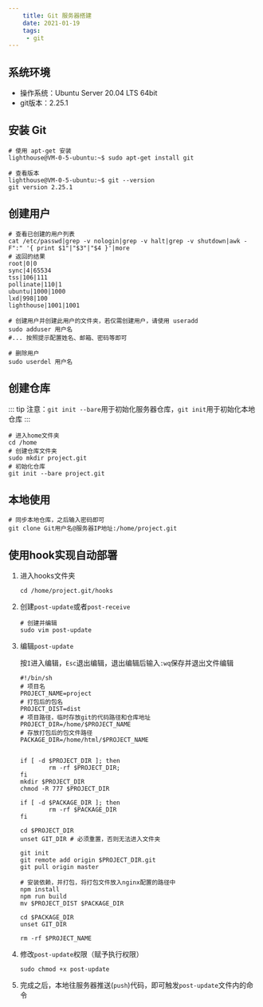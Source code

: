 ```yaml
---
    title: Git 服务器搭建
    date: 2021-01-19
    tags:
     - git
---
```


<Boxx/>

## 系统环境

- 操作系统：Ubuntu Server 20.04 LTS 64bit
- git版本：2.25.1


## 安装 Git

```shell script
# 使用 apt-get 安装
lighthouse@VM-0-5-ubuntu:~$ sudo apt-get install git

# 查看版本
lighthouse@VM-0-5-ubuntu:~$ git --version
git version 2.25.1
```

## 创建用户

```shell script
# 查看已创建的用户列表
cat /etc/passwd|grep -v nologin|grep -v halt|grep -v shutdown|awk -F":" '{ print $1"|"$3"|"$4 }'|more
# 返回的结果
root|0|0
sync|4|65534
tss|106|111
pollinate|110|1
ubuntu|1000|1000
lxd|998|100
lighthouse|1001|1001

# 创建用户并创建此用户的文件夹，若仅需创建用户，请使用 useradd
sudo adduser 用户名
#... 按照提示配置姓名、邮箱、密码等即可

# 删除用户
sudo userdel 用户名
```

## 创建仓库

::: tip
注意：`git init --bare`用于初始化服务器仓库，`git init`用于初始化本地仓库
:::
```shell script
# 进入home文件夹
cd /home
# 创建仓库文件夹
sudo mkdir project.git
# 初始化仓库
git init --bare project.git
```

## 本地使用

```shell script
# 同步本地仓库，之后输入密码即可
git clone Git用户名@服务器IP地址:/home/project.git
```

## 使用hook实现自动部署

1. 进入hooks文件夹

    ```shell script
    cd /home/project.git/hooks
    ```

1. 创建`post-update`或者`post-receive`

    ```shell script
    # 创建并编辑
    sudo vim post-update
    ```

1. 编辑`post-update`

    按`I`进入编辑，`Esc`退出编辑，退出编辑后输入`:wq`保存并退出文件编辑
    
    ```shell script
    #!/bin/sh
    # 项目名
    PROJECT_NAME=project
    # 打包后的包名
    PROJECT_DIST=dist
    # 项目路径，临时存放git的代码路径和仓库地址
    PROJECT_DIR=/home/$PROJECT_NAME
    # 存放打包后的包文件路径
    PACKAGE_DIR=/home/html/$PROJECT_NAME
    
    
    if [ -d $PROJECT_DIR ]; then
            rm -rf $PROJECT_DIR;
    fi
    mkdir $PROJECT_DIR
    chmod -R 777 $PROJECT_DIR
    
    if [ -d $PACKAGE_DIR ]; then
            rm -rf $PACKAGE_DIR
    fi
    
    cd $PROJECT_DIR
    unset GIT_DIR # 必须重置，否则无法进入文件夹
    
    git init
    git remote add origin $PROJECT_DIR.git
    git pull origin master
    
    # 安装依赖，并打包，将打包文件放入nginx配置的路径中
    npm install
    npm run build
    mv $PROJECT_DIST $PACKAGE_DIR
    
    cd $PACKAGE_DIR
    unset GIT_DIR
    
    rm -rf $PROJECT_NAME
    ```

1. 修改`post-update`权限（赋予执行权限）
    
    ```shell script
    sudo chmod +x post-update
    ```

1. 完成之后，本地往服务器推送(`push`)代码，即可触发`post-update`文件内的命令
